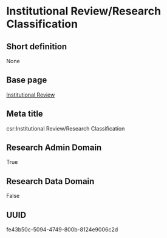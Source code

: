 # Institutional Review/Research Classification
## Short definition
None
## Base page
[Institutional Review](../../Objects/Institutional%20Review.md)
## Meta title
csr:Institutional Review/Research Classification
## Research Admin Domain
True
## Research Data Domain
False
## UUID
fe43b50c-5094-4749-800b-8124e9006c2d
